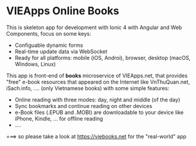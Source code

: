 # VIEApps Online Books

This is skeleton app for development with Ionic 4 with Angular and Web Components, focus on some keys:

- Configuable dynamic forms
- Real-time update data via WebSocket
- Ready for all platforms: mobile (iOS, Androi), browser, desktop (macOS, Windows, Linux)

This app is front-end of **books** microservice of VIEApps.net, that provides "free" e-book resources that appeared on the Internet like VnThuQuan.net, iSach.info, .... (only Vietnamese books) with some simple features:

- Online reading with three modes: day, night and middle (of the day)
- Sync bookmarks and continue reading on other devices
- e-Book files (.EPUB and .MOBI) are downloadable to your device like iPhone, Kindle, ... for offline reading
- ....

===> so please take a look at https://viebooks.net for the "real-world" app